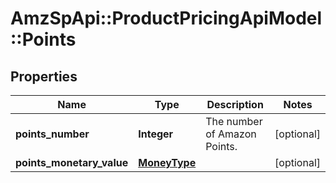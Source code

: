 # AmzSpApi::ProductPricingApiModel::Points

## Properties
Name | Type | Description | Notes
------------ | ------------- | ------------- | -------------
**points_number** | **Integer** | The number of Amazon Points. | [optional] 
**points_monetary_value** | [**MoneyType**](MoneyType.md) |  | [optional] 

